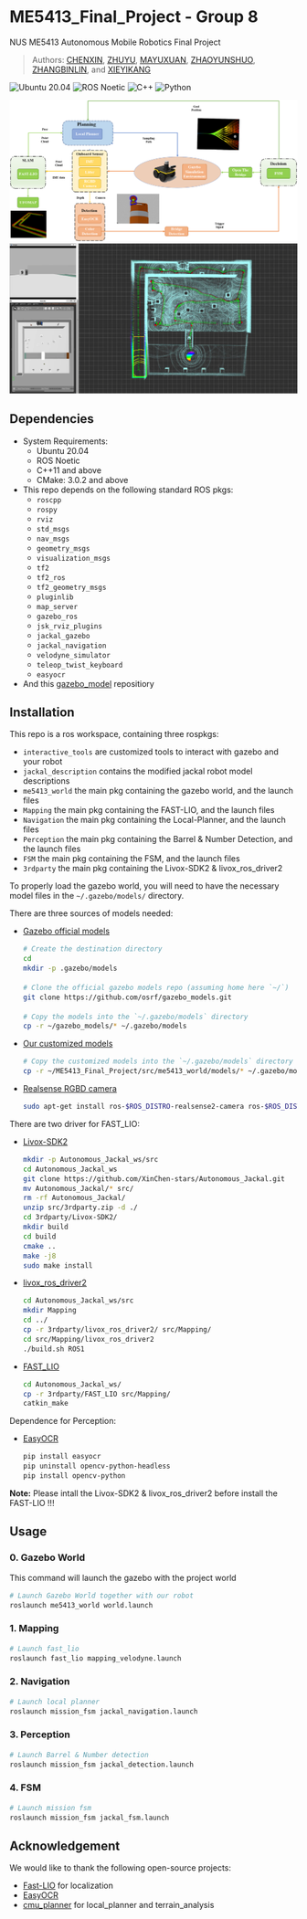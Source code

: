 # ME5413_Final_Project - Group 8

NUS ME5413 Autonomous Mobile Robotics Final Project
> Authors: [CHENXIN](https://github.com/XinChen-stars), [ZHUYU](https://github.com/SkyPiggy8), [MAYUXUAN](https://github.com/XuaaanQWQ), [ZHAOYUNSHUO](https://github.com/Zhaoyer), [ZHANGBINLIN](https://github.com/zblamy), and [XIEYIKANG](https://github.com/YikangXie)

![Ubuntu 20.04](https://img.shields.io/badge/OS-Ubuntu_20.04-informational?style=flat&logo=ubuntu&logoColor=white&color=2bbc8a)
![ROS Noetic](https://img.shields.io/badge/Tools-ROS_Noetic-informational?style=flat&logo=ROS&logoColor=white&color=2bbc8a)
![C++](https://img.shields.io/badge/Code-C++-informational?style=flat&logo=c%2B%2B&logoColor=white&color=2bbc8a)
![Python](https://img.shields.io/badge/Code-Python-informational?style=flat&logo=Python&logoColor=white&color=2bbc8a)


![overalll](./media/overalll.png)
![Autonoumous_jackal](./media/Autonoumous_jackal.png)

## Dependencies

* System Requirements:
  * Ubuntu 20.04
  * ROS Noetic
  * C++11 and above
  * CMake: 3.0.2 and above
* This repo depends on the following standard ROS pkgs:
  * `roscpp`
  * `rospy`
  * `rviz`
  * `std_msgs`
  * `nav_msgs`
  * `geometry_msgs`
  * `visualization_msgs`
  * `tf2`
  * `tf2_ros`
  * `tf2_geometry_msgs`
  * `pluginlib`
  * `map_server`
  * `gazebo_ros`
  * `jsk_rviz_plugins`
  * `jackal_gazebo`
  * `jackal_navigation`
  * `velodyne_simulator`
  * `teleop_twist_keyboard`
  * `easyocr`
* And this [gazebo_model](https://github.com/osrf/gazebo_models) repositiory

## Installation

This repo is a ros workspace, containing three rospkgs:

* `interactive_tools` are customized tools to interact with gazebo and your robot
* `jackal_description` contains the modified jackal robot model descriptions
* `me5413_world` the main pkg containing the gazebo world, and the launch files
* `Mapping` the main pkg containing the FAST-LIO, and the launch files
* `Navigation` the main pkg containing the Local-Planner, and the launch files
* `Perception` the main pkg containing the Barrel & Number Detection, and the launch files
* `FSM` the main pkg containing the FSM, and the launch files
* `3rdparty` the main pkg containing the Livox-SDK2 & livox_ros_driver2

To properly load the gazebo world, you will need to have the necessary model files in the `~/.gazebo/models/` directory.

There are three sources of models needed:

* [Gazebo official models](https://github.com/osrf/gazebo_models)
  
  ```bash
  # Create the destination directory
  cd
  mkdir -p .gazebo/models

  # Clone the official gazebo models repo (assuming home here `~/`)
  git clone https://github.com/osrf/gazebo_models.git

  # Copy the models into the `~/.gazebo/models` directory
  cp -r ~/gazebo_models/* ~/.gazebo/models
  ```

* [Our customized models](https://github.com/NUS-Advanced-Robotics-Centre/ME5413_Final_Project/tree/main/src/me5413_world/models)

  ```bash
  # Copy the customized models into the `~/.gazebo/models` directory
  cp -r ~/ME5413_Final_Project/src/me5413_world/models/* ~/.gazebo/models
  ```

* [Realsense RGBD camera]()

  ```bash
  sudo apt-get install ros-$ROS_DISTRO-realsense2-camera ros-$ROS_DISTRO-realsense2-description ros-$ROS_DISTRO-gazebo-plugins
  ```

There are two driver for FAST_LIO:

* [Livox-SDK2](https://github.com/Livox-SDK/Livox-SDK2)

  ```bash
  mkdir -p Autonomous_Jackal_ws/src
  cd Autonomous_Jackal_ws
  git clone https://github.com/XinChen-stars/Autonomous_Jackal.git
  mv Autonomous_Jackal/* src/
  rm -rf Autonomous_Jackal/
  unzip src/3rdparty.zip -d ./  
  cd 3rdparty/Livox-SDK2/  
  mkdir build
  cd build
  cmake ..
  make -j8
  sudo make install
  ```

* [livox_ros_driver2](https://github.com/Livox-SDK/livox_ros_driver2)

  ```bash
  cd Autonomous_Jackal_ws/src
  mkdir Mapping
  cd ../
  cp -r 3rdparty/livox_ros_driver2/ src/Mapping/  
  cd src/Mapping/livox_ros_driver2
  ./build.sh ROS1
  ```

* [FAST_LIO](https://github.com/hku-mars/FAST_LIO)

  ```bash
  cd Autonomous_Jackal_ws/
  cp -r 3rdparty/FAST_LIO src/Mapping/
  catkin_make
  ```

Dependence for Perception:

* [EasyOCR](https://github.com/JaidedAI/EasyOCR)
  ```bash
  pip install easyocr
  pip uninstall opencv-python-headless
  pip install opencv-python
  ```


**Note:** Please intall the Livox-SDK2 & livox_ros_driver2 before install the FAST-LIO !!!

## Usage

### 0. Gazebo World

This command will launch the gazebo with the project world

```bash
# Launch Gazebo World together with our robot
roslaunch me5413_world world.launch
```

### 1. Mapping

```bash
# Launch fast_lio 
roslaunch fast_lio mapping_velodyne.launch
```

### 2. Navigation

```bash
# Launch local planner
roslaunch mission_fsm jackal_navigation.launch
```

### 3. Perception

```bash
# Launch Barrel & Number detection
roslaunch mission_fsm jackal_detection.launch
```

### 4. FSM
```bash
# Launch mission fsm
roslaunch mission_fsm jackal_fsm.launch
```
## Acknowledgement
We would like to thank the following open-source projects:

- [Fast-LIO](https://github.com/hku-mars/FAST_LIO) for localization
- [EasyOCR](https://github.com/JaidedAI/EasyOCR)
- [cmu_planner](https://github.com/jizhang-cmu/ground_based_autonomy_basic) for local_planner and terrain_analysis